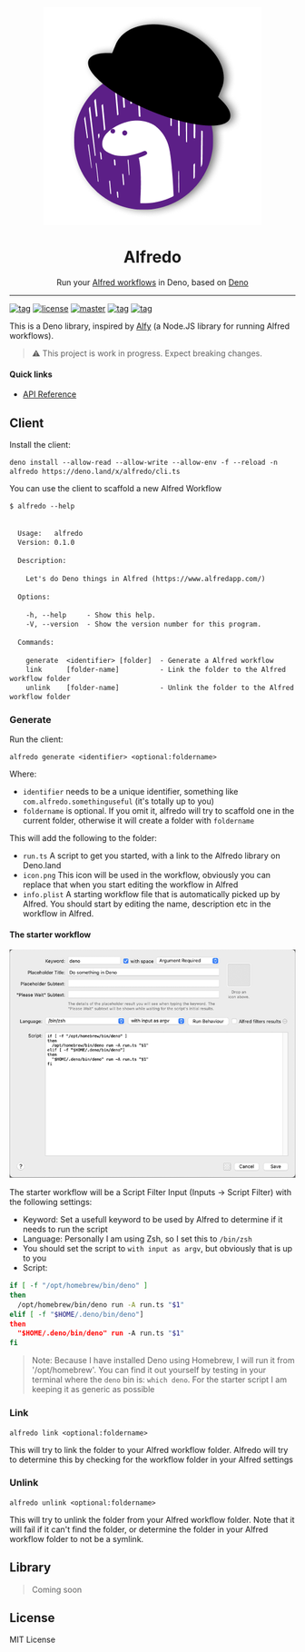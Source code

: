 <p align="center">
    <img align="center" src="https://github.com/j3lte/alfredo/raw/main/.github/.assets/big_icon.png" />
    <br>
    <h1 align="center"> Alfredo</h1>
    <p align="center">Run your <a href="https://www.alfredapp.com/">Alfred workflows</a> in Deno, based on <a href="https://deno.land/">Deno</a></p>
</p>

---

[![tag](https://img.shields.io/github/tag/j3lte/alfredo.svg)](https://github.com/j3lte/alfredo)
[![license](https://img.shields.io/github/license/j3lte/alfredo.svg)](https://github.com/j3lte/alfredo)
[![master](https://github.com/j3lte/alfredo/actions/workflows/main.yml/badge.svg?branch=main)](https://github.com/j3lte/alfredo/actions/workflows/main.yml)
[![tag](https://img.shields.io/badge/deno->=1.23.0-green.svg)](https://github.com/denoland/deno)
[![tag](https://img.shields.io/badge/std-0.147.0-green.svg)](https://github.com/denoland/deno)

This is a Deno library, inspired by [Alfy](https://github.com/sindresorhus/alfy)
(a Node.JS library for running Alfred workflows).

> ⚠️ This project is work in progress. Expect breaking changes.

#### Quick links

- [API Reference](https://doc.deno.land/https://deno.land/x/alfredo/mod.ts)

## Client

Install the client:

```
deno install --allow-read --allow-write --allow-env -f --reload -n alfredo https://deno.land/x/alfredo/cli.ts
```

You can use the client to scaffold a new Alfred Workflow

```
$ alfredo --help


  Usage:   alfredo
  Version: 0.1.0

  Description:

    Let's do Deno things in Alfred (https://www.alfredapp.com/)

  Options:

    -h, --help     - Show this help.
    -V, --version  - Show the version number for this program.

  Commands:

    generate  <identifier> [folder]  - Generate a Alfred workflow
    link      [folder-name]          - Link the folder to the Alfred workflow folder
    unlink    [folder-name]          - Unlink the folder to the Alfred workflow folder
```

### Generate

Run the client:

```
alfredo generate <identifier> <optional:foldername>
```

Where:

- `identifier` needs to be a unique identifier, something like
  `com.alfredo.somethinguseful` (it's totally up to you)
- `foldername` is optional. If you omit it, alfredo will try to scaffold one in
  the current folder, otherwise it will create a folder with `foldername`

This will add the following to the folder:

- `run.ts` A script to get you started, with a link to the Alfredo library on
  Deno.land
- `icon.png` This icon will be used in the workflow, obviously you can replace
  that when you start editing the workflow in Alfred
- `info.plist` A starting workflow file that is automatically picked up by
  Alfred. You should start by editing the name, description etc in the workflow
  in Alfred.

#### The starter workflow

![script filter](https://github.com/j3lte/alfredo/raw/main/.github/.assets/workflow-script-filter.png)

The starter workflow will be a Script Filter Input (Inputs -> Script Filter)
with the following settings:

- Keyword: Set a usefull keyword to be used by Alfred to determine if it needs
  to run the script
- Language: Personally I am using Zsh, so I set this to `/bin/zsh`
- You should set the script to `with input as argv`, but obviously that is up to
  you
- Script:

```sh
if [ -f "/opt/homebrew/bin/deno" ]
then
  /opt/homebrew/bin/deno run -A run.ts "$1"
elif [ -f "$HOME/.deno/bin/deno"]
then
  "$HOME/.deno/bin/deno" run -A run.ts "$1"
fi
```

> Note: Because I have installed Deno using Homebrew, I will run it from
> '/opt/homebrew'. You can find it out yourself by testing in your terminal
> where the `deno` bin is: `which deno`. For the starter script I am keeping it
> as generic as possible

### Link

```
alfredo link <optional:foldername>
```

This will try to link the folder to your Alfred workflow folder. Alfredo will
try to determine this by checking for the workflow folder in your Alfred
settings

### Unlink

```
alfredo unlink <optional:foldername>
```

This will try to unlink the folder from your Alfred workflow folder. Note that
it will fail if it can't find the folder, or determine the folder in your Alfred
workflow folder to not be a symlink.

## Library

> Coming soon

## License

MIT License
